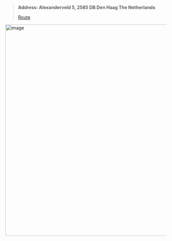 


> **Address: Alexanderveld 5, 2585 DB Den Haag The Netherlands** 
> 
> [Route](https://www.google.com/search?q=Alexanderveld+5%2C+2585+DB+Den+Haag+The+Netherlands&oq=Alexanderveld+5%2C+2585+DB+Den+Haag+The+Netherlands)

<img width="661" alt="image" src="https://user-images.githubusercontent.com/33482502/191748707-d44f89bd-53e8-49f7-b6e2-a17a346e9911.png">



